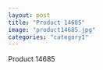 ```yaml
---
layout: post
title: "Product 14685"
image: "product14685.jpg"
categories: "category1"
---
```

Product 14685
